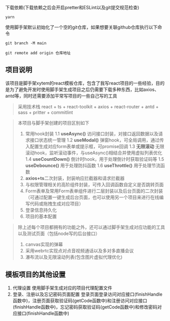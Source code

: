 下载依赖(下载依赖之后会开启pretter和ESLint以及git提交规范检查)
```shell
yarn
```
使用脚手架默认初始化了一个空的git仓库，如果想要关联github仓库执行以下命令
```shell
git branch -M main
```
```shell
git remote add origin 仓库地址
```

## 项目说明

该项目是脚手架xytem的react模板仓库，包含了我写react项目的一些经验，目的是为了避免开发时使用脚手架生成项目之后仍需要下载多种东西，比如axios、antd等，同时还需要添加平常写项目的一些自己写的工具

> 采用技术栈
> react + ts + react-toolkit + axios + react-router + antd + sass + pritter + commitlint

> 本项目与脚手架创建的项目区别如下
>
> 1. 常用hook封装
>    1.1 **useAsync()** 访问接口封装，对接口返回数据以及请求接口状态统一管理
>    1.2 **useModal()** 弹窗hook，可全局调用，通过传入配置生成对应form表单或提示框，可promise回调
>    1.3 **无限滚动** 无限滚动hook，监听滚动事件，与useAsync()相结合并使用虚拟列表优化
>    1.4 **useCountDown()** 倒计时hook，用于处理倒计时获取验证码等
>    1.5 **useDebounce()** 用于处理防抖函数
>    1.6 **useThrottle()** 用于处理节流函数
> 2. **axios+ts**二次封装，封装响应拦截器和请求拦截器
> 3. 与权限管理相关的高阶组件封装，可传入回调函数自定义是否跳转页面
> 4. Form表单及常用Form表单组件进行二层封装以及后台页面的二次封装（可通过配置一键生成后台页面，也可以使用另一个项目来进行在线编写代码或拖拽生成对应项目）
> 5. 登录信息持久化
> 6. 项目的基本配置

> 除上述每个项目都拥有的功能之外，还可以通过脚手架生成对应功能的工具以及测试页面（包括node写的后台接口）
>
> 1. canvas实现的弹幕
> 2. 采用webrtc实现点对点音视频通话以及多对多直播会议
> 3. 瀑布流以及无限滚动列表(包含图片虚拟代理优化)

## 模板项目的其他设置

1. 代理设置
   使用脚手架生成对应的项目代理配置文件
2. 登录、注册以及忘记密码页面配置
   登录页面登录访问对应接口(finishHandle函数中)，注册页面获取验证码(getCode函数中)和注册访问对应接口(finishHandle函数中)，忘记密码获取验证码(getCode函数中)和修改密码对应接口(finishHandle函数中)
